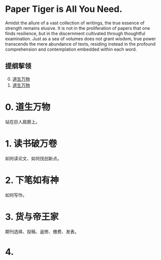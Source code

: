 # Paper Tiger is All You Need.
Amidst the allure of a vast collection of writings, the true essence of strength remains elusive. 
It is not in the proliferation of papers that one finds resilience, but in the discernment cultivated through thoughtful examination. 
Just as a sea of volumes does not grant wisdom, true power transcends the mere abundance of texts, residing instead in the profound comprehension and contemplation embedded within each word.

## 提纲挈领  
0. [道生万物](#0-道生万物)
1. [道生万物](#1-道生万物)



# 0. 道生万物
站在巨人肩膀上。


# 1. 读书破万卷
如何读论文、如何找创新点。


# 2. 下笔如有神
如何写作。


# 3. 货与帝王家
期刊选择、投稿、返修、缴费、发表。




# 4. 
